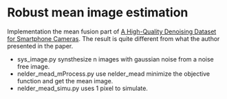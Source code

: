# Robust mean image estimation
Implementation the mean fusion part of [A High-Quality Denoising Dataset for Smartphone Cameras](https://www.eecs.yorku.ca/~mbrown/pdf/sidd_cvpr2018.pdf). The result is quite different from what the author presented in the paper.
- sys_image.py synsthesize n images with gaussian noise from a noise free image.
- nelder_mead_mProcess.py use nelder_mead minimize the objective function and get the mean image.
- nelder_mead_simu.py uses 1 pixel to simulate. 